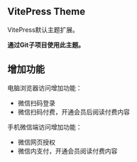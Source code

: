## VitePress Theme

VitePress默认主题扩展。

**通过Git子项目使用此主题。**

## 增加功能

电脑浏览器访问增加功能：

- 微信扫码登录
- 微信扫码付费，开通会员后阅读付费内容

手机微信端访问增加功能：

- 微信网页授权
- 微信内支付，开通会员阅读付费内容



